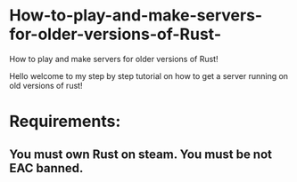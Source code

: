 # How-to-play-and-make-servers-for-older-versions-of-Rust-
How to play and make servers for older versions of Rust!


Hello welcome to my step by step tutorial on how to get a server running on old versions of rust!


# Requirements:
 You must own Rust on steam.
You must be not EAC banned.
---------------------------
